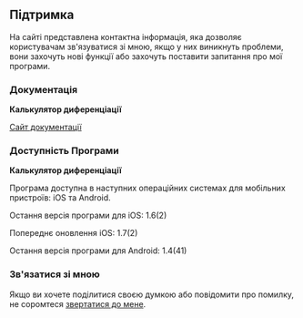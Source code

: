 ## Підтримка

На сайті представлена контактна інформація, яка дозволяє користувачам зв'язуватися зі мною, якщо у них виникнуть проблеми, вони захочуть нові функції або захочуть поставити запитання про мої програми.

### Документація

**Калькулятор диференціації**

[Сайт документації](https://www.taketechease.com/differentiation/differentiation-calculator-uk.html)

### Доступність Програми

**Калькулятор диференціації**

Програма доступна в наступних операційних системах для мобільних пристроїв: iOS та Android.

Остання версія програми для iOS: 1.6(2)

Попереднє оновлення iOS: 1.7(2)

Остання версія програми для Android: 1.4(41)

### Зв'язатися зі мною
Якщо ви хочете поділитися своєю думкою або повідомити про помилку, не соромтеся [звертатися до мене](mailto:i.d.kosinska@gmail.com).
